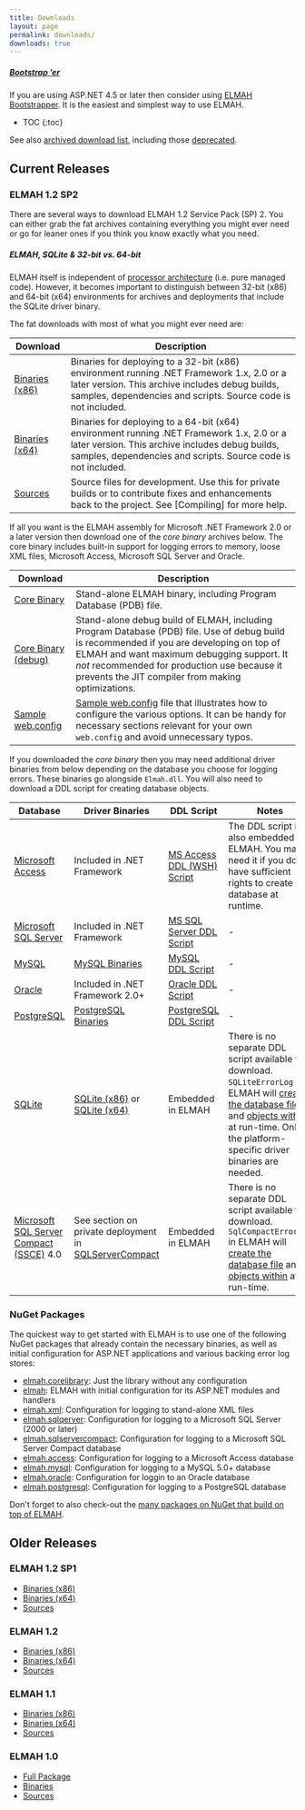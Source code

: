 ```yaml
---
title: Downloads
layout: page
permalink: downloads/
downloads: true
---
```


<div class="note">
  <h5 id="bootstrapper"><a href="https://github.com/elmah/Bootstrapper">Bootstrap &rsquo;er</a></h5>
  <p>If you are using ASP.NET 4.5 or later then consider using
     <a href="https://github.com/elmah/Bootstrapper">ELMAH Bootstrapper</a>.
     It is the easiest and simplest way to use ELMAH.</p>
</div>

* TOC 
{:toc}

See also [archived download list](https://bitbucket.org/project-elmah/main/wiki/Downloads), including those [deprecated](https://bitbucket.org/project-elmah/main/wiki/Downloads#markdown-header-deprecated).

## Current Releases

### ELMAH 1.2 SP2

There are several ways to download ELMAH 1.2 Service Pack (SP) 2. You can either grab the fat archives containing everything you might ever need or go for leaner ones if you think you know exactly what you need.

<div class="note info">
  <h5>ELMAH, SQLite &amp; 32-bit vs. 64-bit</h5>
  <p>
    ELMAH itself is independent of <a href="http://msdn.microsoft.com/en-us/library/system.reflection.processorarchitecture.aspx">processor architecture</a> (i.e. pure managed code). However, it becomes important to distinguish between 32-bit (x86) and 64-bit (x64) environments for archives and deployments that include the SQLite driver binary.
  </p>
</div>

The fat downloads with most of what you might ever need are:

| Download | Description |
|----------|-------------|
| [Binaries (x86)](https://bitbucket.org/project-elmah/main/downloads/ELMAH-1.2-sp2-bin-x86.zip) | Binaries for deploying to a 32-bit (x86) environment running .NET Framework 1.x, 2.0 or a later version. This archive includes debug builds, samples, dependencies and scripts. Source code is not included. |
| [Binaries (x64)](https://bitbucket.org/project-elmah/main/downloads/ELMAH-1.2-sp2-bin-x64.zip) | Binaries for deploying to a 64-bit (x64) environment running .NET Framework 1.x, 2.0 or a later version. This archive includes debug builds, samples, dependencies and scripts. Source code is not included. |
| [Sources](https://bitbucket.org/project-elmah/main/downloads/ELMAH-1.2-sp2-src.zip)            | Source files for development. Use this for private builds or to contribute fixes and enhancements back to the project. See [Compiling] for more help. |

If all you want is the ELMAH assembly for Microsoft .NET Framework 2.0 or a later version then download one of the _core binary_ archives below. The core binary includes built-in support for logging errors to memory, loose XML files, Microsoft Access, Microsoft SQL Server and Oracle.

| Download | Description |
|----------|-------------|
| [Core Binary](https://bitbucket.org/project-elmah/main/downloads/ELMAH-1.2-sp2-bin-core.zip)            | Stand-alone ELMAH binary, including Program Database (PDB) file. |
| [Core Binary (debug)](https://bitbucket.org/project-elmah/main/downloads/ELMAH-1.2-sp2-dbg-core.zip)    | Stand-alone debug build of ELMAH, including Program Database (PDB) file. Use of debug build is recommended if you are developing on top of ELMAH and want maximum debugging support. It _not_ recommended for production use because it prevents the JIT compiler from making optimizations. |
| [Sample web.config](https://bitbucket.org/project-elmah/main/downloads/ELMAH-1.2-sp2-sample-web.config) | [Sample web.config](https://bitbucket.org/project-elmah/1x/src/3a71f9a4eeb57921662b5a5acc211fc4b0932cae/samples/web.config?at=v1.2-sp2&fileviewer=file-view-default) file that illustrates how to configure the various options. It can be handy for necessary sections relevant for your own `web.config` and avoid unnecessary typos. |

If you downloaded the _core binary_ then you may need additional driver binaries from below depending on the database you choose for logging errors. These binaries go alongside `Elmah.dll`. You will also need to download a DDL script for creating database objects.

| Database | Driver Binaries | DDL Script | Notes |
|----------|-----------------|------------|-------|
| [Microsoft Access](http://office.microsoft.com/access/) | Included in .NET Framework | [MS Access DDL (WSH) Script](https://bitbucket.org/project-elmah/main/downloads/ELMAH-1.2-db-mkmdb.vbs) | The DDL script is also embedded in ELMAH. You may need it if you don't have sufficient rights to create the database at runtime. |
| [Microsoft SQL Server](http://www.microsoft.com/sqlserver/) | Included in .NET Framework | [MS SQL Server DDL Script](https://github.com/elmah/Elmah/blob/v1.2-sp2/src/Elmah/SQLServer.sql) | - |
| [MySQL](http://www.mysql.com/) | [MySQL Binaries](https://bitbucket.org/project-elmah/main/downloads/ELMAH-1.2-lib-MySql.zip) | [MySQL DDL Script](https://github.com/elmah/Elmah/blob/v1.2-sp2/src/Elmah/MySql.sql) | - |
| [Oracle](http://www.oracle.com/) | Included in .NET Framework 2.0+ | [Oracle DDL Script](https://bitbucket.org/project-elmah/main/downloads/ELMAH-1.2-db-Oracle.sql) | - |
| [PostgreSQL](http://www.postgresql.org/) | [PostgreSQL Binaries](https://bitbucket.org/project-elmah/main/downloads/ELMAH-1.2-lib-Pgsql.zip) | [PostgreSQL DDL Script](https://github.com/elmah/Elmah/blob/v1.2-sp2/src/Elmah/Pgsql.sql) | - |
| [SQLite](http://www.sqlite.org/) | [SQLite (x86)](https://bitbucket.org/project-elmah/main/downloads/ELMAH-1.2-lib-SQLite-x32.zip) or [SQLite (x64)](https://bitbucket.org/project-elmah/main/downloads/ELMAH-1.2-lib-SQLite-x64.zip) | Embedded in ELMAH | There is no separate DDL script available for download. `SQLiteErrorLog` in ELMAH will [create the database file](https://bitbucket.org/project-elmah/1x/src/3a71f9a4eeb57921662b5a5acc211fc4b0932cae/src/Elmah/SQLiteErrorLog.cs?at=v1.2-sp2&fileviewer=file-view-default#SQLiteErrorLog.cs-122) and [objects within](https://bitbucket.org/project-elmah/1x/src/3a71f9a4eeb57921662b5a5acc211fc4b0932cae/src/Elmah/SQLiteErrorLog.cs?at=v1.2-sp2&fileviewer=file-view-default#SQLiteErrorLog.cs-125) at run-time. Only the platform-specific driver binaries are needed. |
| [Microsoft SQL Server Compact (SSCE)](http://www.microsoft.com/sqlserver/en/us/editions/compact.aspx) 4.0 | See section on private deployment in [SQLServerCompact](/a/sql-server-compact/) | Embedded in ELMAH | There is no separate DDL script available for download. `SqlCompactErrorLog` in ELMAH will [create the database file](https://bitbucket.org/project-elmah/1x/src/3a71f9a4eeb57921662b5a5acc211fc4b0932cae/src/Elmah/SqlServerCompactErrorLog.cs?at=v1.2-sp2&fileviewer=file-view-default#SQLiteErrorLog.cs-107) and [objects within](https://bitbucket.org/project-elmah/1x/src/3a71f9a4eeb57921662b5a5acc211fc4b0932cae/src/Elmah/SqlServerCompactErrorLog.cs?at=v1.2-sp2&fileviewer=file-view-default#SQLiteErrorLog.cs-129) at run-time. |

### NuGet Packages

The quickest way to get started with ELMAH is to use one of the following NuGet
packages that already contain the necessary binaries, as well as initial
configuration for ASP.NET applications and various backing error log stores:

- [elmah.corelibrary](https://www.nuget.org/packages/elmah.corelibrary/):
  Just the library without any configuration
- [elmah](https://www.nuget.org/packages/elmah/):
  ELMAH with initial configuration for its ASP.NET modules and handlers
- [elmah.xml](https://www.nuget.org/packages/elmah.xml/):
  Configuration for logging to stand-alone XML files
- [elmah.sqlqerver](https://www.nuget.org/packages/elmah.sqlserver/):
  Configuration for logging to a Microsoft SQL Server (2000 or later)
- [elmah.sqlservercompact](https://www.nuget.org/packages/elmah.sqlservercompact/):
  Configuration for logging to a Microsoft SQL Server Compact database
- [elmah.access](https://www.nuget.org/packages/elmah.msaccess/):
  Configuration for logging to a Microsoft Access database
- [elmah.mysql](https://www.nuget.org/packages/elmah.mysql/):
  Configuration for logging to a MySQL 5.0+ database
- [elmah.oracle](https://www.nuget.org/packages/elmah.oracle/):
  Configuration for loggin to an Oracle database
- [elmah.postgresql](https://www.nuget.org/packages/elmah.postgresql/):
  Configuration for logging to a PostgreSQL database
  
Don't forget to also check-out the [many packages on NuGet that build on top of ELMAH](https://www.nuget.org/packages?q=ELMAH).

## Older Releases

### ELMAH 1.2 SP1

  * [Binaries (x86)](https://bitbucket.org/project-elmah/main/downloads/ELMAH-1.2-sp1-bin-x86.zip)
  * [Binaries (x64)](https://bitbucket.org/project-elmah/main/downloads/ELMAH-1.2-sp1-bin-x64.zip)
  * [Sources](https://bitbucket.org/project-elmah/main/downloads/ELMAH-1.2-sp1-src.zip)

### ELMAH 1.2

  * [Binaries (x86)](https://bitbucket.org/project-elmah/main/downloads/ELMAH-1.2-bin-x86.zip)
  * [Binaries (x64)](https://bitbucket.org/project-elmah/main/downloads/ELMAH-1.2-bin-x64.zip)
  * [Sources](https://bitbucket.org/project-elmah/main/downloads/ELMAH-1.2-src.zip)

### ELMAH 1.1

  * [Binaries (x86)](https://bitbucket.org/project-elmah/main/downloads/ELMAH-1.1-bin.zip)
  * [Binaries (x64)](https://bitbucket.org/project-elmah/main/downloads/ELMAH-1.1-bin-x64.zip)
  * [Sources](https://bitbucket.org/project-elmah/main/downloads/ELMAH-1.1-src.zip)

### ELMAH 1.0

  * [Full Package](https://bitbucket.org/project-elmah/main/downloads/ELMAH-1.0-bin.zip)
  * [Binaries](https://bitbucket.org/project-elmah/main/downloads/ELMAH-1.0-bin.zip)
  * [Sources](https://bitbucket.org/project-elmah/main/downloads/ELMAH-1.0-src.zip)